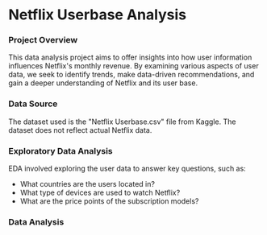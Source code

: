 # Netflix Userbase Analysis

### Project Overview

This data analysis project aims to offer insights into how user information influences Netflix's monthly revenue. By examining various aspects of user data, we seek to identify trends, make data-driven recommendations, and gain a deeper understanding of Netflix and its user base.


### Data Source

The dataset used is the "Netflix Userbase.csv" file from Kaggle. The dataset does not reflect actual Netflix data.


### Exploratory Data Analysis

EDA involved exploring the user data to answer key questions, such as: 

- What countries are the users located in?
- What type of devices are used to watch Netflix?
- What are the price points of the subscription models?


### Data Analysis

